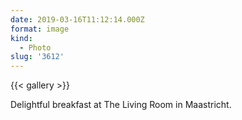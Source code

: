 ```yaml
---
date: 2019-03-16T11:12:14.000Z
format: image
kind:
  - Photo
slug: '3612'
---
```

{{< gallery >}}

Delightful breakfast at The Living Room in Maastricht.
